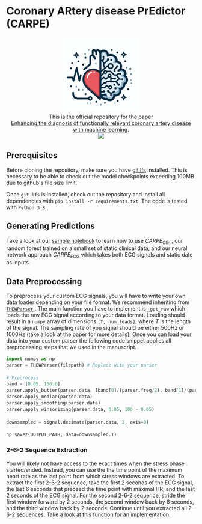 # Coronary ARtery disease PrEdictor (CARPE)
<p align="center">
  <img src="https://github.com/BorgwardtLab/CARPE/blob/main/logo.png?raw=true" width="200" title="CARPE Logo"><br/>
  This is the official repository for the paper <br/> <a href="https://link">Enhancing the diagnosis of functionally relevant coronary artery disease with machine learning</a>. <br/>
  <img src="https://img.shields.io/badge/python-3.8-green.svg">
</span>
</p>

## Prerequisites
Before cloning the repository, make sure you have [git lfs](https://docs.github.com/en/repositories/working-with-files/managing-large-files/installing-git-large-file-storage) installed. This is necessary to be able to check out the model checkpoints exceeding 100MB due to github's file size limit.

Once `git lfs` is installed, check out the repository and install all dependencies with `pip install -r requirements.txt`. The code is tested with `Python 3.8`.

## Generating Predictions
Take a look at our [sample notebook](https://github.com/BorgwardtLab/CARPE/blob/main/CARPE/src/sample_prediction_generation.ipynb) to learn how to use $CARPE_{\text{Clin.}}$, our random forest trained on a small set of static clinical data, and our neural network approach $CARPE_{\text{ECG}}$ which takes both ECG signals and static date as inputs.

## Data Preprocessing
To preprocess your custom ECG signals, you will have to write your own data loader depending on your file format. We recommend inheriting from [`THEWParser` ](link). The main function you have to implement is `_get_raw` which loads the raw ECG signal according to your data format. Loading should result in a `numpy` array of dimensions `[T, num_leads]`, where $T$ is the length of the signal. The sampling rate of you signal should be either 500Hz or 1000Hz (take a look at the paper for more details). Once you can load your data into your custom parser the following code snippet applies all preprocessing steps that we used in the manuscript.

```python
import numpy as np
parser = THEWParser(filepath) # Replace with your parser

# Preprocess
band = [0.05, 150.0]
parser.apply_butter(parser.data, [band[0]/(parser.freq/2), band[1]/(parser.freq/2)])
parser.apply_median(parser.data)
parser.apply_smoothing(parser.data)
parser.apply_winsorizing(parser.data, 0.05, 100 - 0.05)

downsampled = signal.decimate(parser.data, 2, axis=0)

np.savez(OUTPUT_PATH, data=downsampled.T)
```

### 2-6-2 Sequence Extraction
You will likely not have access to the exact times when the stress phase started/ended. Instead, you can use the the time point of the maximum heart rate as the last point from which stress windows are extracted. To extract the first 2-6-2 sequence, take the first 2 seconds of the ECG signal, the last 6 seconds that preceed the time point with maximal HR, and the last 2 seconds of the ECG signal. For the second 2-6-2 sequence, stride the first window forward by 2 seconds, the second window back by 6 seconds, and the third window back by 2 seconds. Continue until you extracted all 2-6-2 sequences. 
Take a look at [this function](https://github.com/BorgwardtLab/CARPE/blob/main/CARPE/src/THEW_helper.py#L220) for an implementation. 
